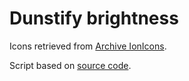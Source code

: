 # Dunstify brightness

Icons retrieved from [Archive IonIcons](https://www.iconarchive.com/show/ionicons-icons-by-ionic.html).

Script based on [source code](https://github.com/abxh/dotfiles/blob/main/dunst/dunstify_br).
